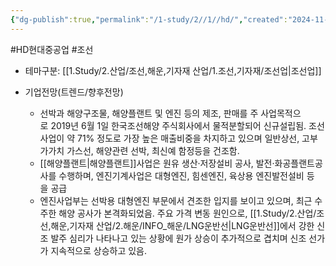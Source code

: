 ```yaml
---
{"dg-publish":true,"permalink":"/1-study/2//1//hd/","created":"2024-11-20T21:02:29.311+09:00","updated":"2025-06-26T16:59:13.356+09:00"}
---
```


#HD현대중공업 #조선 


- 테마구분: [[1.Study/2.산업/조선,해운,기자재 산업/1.조선,기자재/조선업\|조선업]]


 - 기업전망(트렌드/향후전망)
	- 선박과 해양구조물, 해양플랜트 및 엔진 등의 제조, 판매를 주 사업목적으로 2019년 6월 1일 한국조선해양 주식회사에서 물적분할되어 신규설립됨. 조선사업이 약 71% 정도로 가장 높은 매출비중을 차지하고 있으며 일반상선, 고부가가치 가스선, 해양관련 선박, 최신예 함정등을 건조함. 
	- [[해양플랜트\|해양플랜트]]사업은 원유 생산·저장설비 공사, 발전·화공플랜트공사를 수행하며, 엔진기계사업은 대형엔진, 힘센엔진, 육상용 엔진발전설비 등을 공급
	- 엔진사업부는 선박용 대형엔진 부문에서 견조한 입지를 보이고 있으며, 최근 수주한 해양 공사가 본격화되었음. 주요 가격 변동 원인으로, [[1.Study/2.산업/조선,해운,기자재 산업/2.해운/INFO_해운/LNG운반선\|LNG운반선]]에서 강한 신조 발주 심리가 나타나고 있는 상황에 원가 상승이 추가적으로 겹치며 신조 선가가 지속적으로 상승하고 있음.
